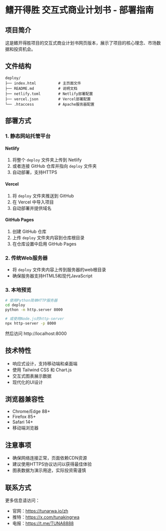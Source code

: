 # 鳍开得胜 交互式商业计划书 - 部署指南

## 项目简介
这是鳍开得胜项目的交互式商业计划书网页版本，展示了项目的核心理念、市场数据和投资机会。

## 文件结构
```
deploy/
├── index.html          # 主页面文件
├── README.md           # 说明文档
├── netlify.toml        # Netlify部署配置
├── vercel.json         # Vercel部署配置
└── .htaccess           # Apache服务器配置
```

## 部署方式

### 1. 静态网站托管平台

#### Netlify
1. 将整个 `deploy` 文件夹上传到 Netlify
2. 或者连接 GitHub 仓库并指向 `deploy` 文件夹
3. 自动部署，支持HTTPS

#### Vercel
1. 将 `deploy` 文件夹推送到 GitHub
2. 在 Vercel 中导入项目
3. 自动部署并提供域名

#### GitHub Pages
1. 创建 GitHub 仓库
2. 上传 `deploy` 文件夹内容到仓库根目录
3. 在仓库设置中启用 GitHub Pages

### 2. 传统Web服务器
- 将 `deploy` 文件夹内容上传到服务器的web根目录
- 确保服务器支持HTML5和现代JavaScript

### 3. 本地预览
```bash
# 使用Python简单HTTP服务器
cd deploy
python -m http.server 8000

# 或使用Node.js的http-server
npx http-server -p 8000
```

然后访问 http://localhost:8000

## 技术特性
- 响应式设计，支持移动端和桌面端
- 使用 Tailwind CSS 和 Chart.js
- 交互式图表展示数据
- 现代化的UI设计

## 浏览器兼容性
- Chrome/Edge 88+
- Firefox 85+
- Safari 14+
- 移动端浏览器

## 注意事项
- 确保网络连接正常，页面依赖CDN资源
- 建议使用HTTPS协议访问以获得最佳体验
- 图表数据为演示用途，实际投资需谨慎

## 联系方式
更多信息请访问：
- 官网：https://tunarwa.io/zh
- 推特：https://x.com/tunakingrwa
- 电报：https://t.me/TUNA8888 